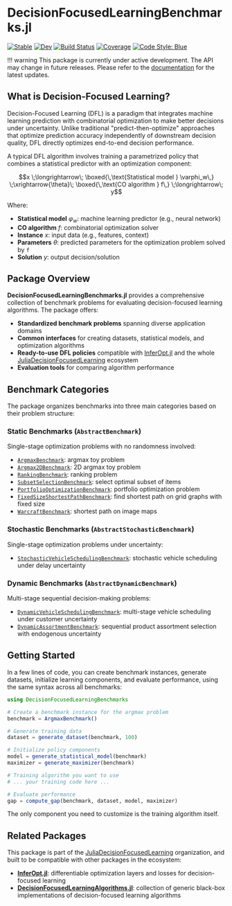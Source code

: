 # DecisionFocusedLearningBenchmarks.jl

[![Stable](https://img.shields.io/badge/docs-stable-blue.svg)](https://JuliaDecisionFocusedLearning.github.io/DecisionFocusedLearningBenchmarks.jl/stable/)
[![Dev](https://img.shields.io/badge/docs-dev-blue.svg)](https://JuliaDecisionFocusedLearning.github.io/DecisionFocusedLearningBenchmarks.jl/dev/)
[![Build Status](https://github.com/JuliaDecisionFocusedLearning/DecisionFocusedLearningBenchmarks.jl/actions/workflows/Test.yml/badge.svg?branch=main)](https://github.com/JuliaDecisionFocusedLearning/DecisionFocusedLearningBenchmarks.jl/actions/workflows/Test.yml?query=branch%3Amain)
[![Coverage](https://codecov.io/gh/JuliaDecisionFocusedLearning/DecisionFocusedLearningBenchmarks.jl/branch/main/graph/badge.svg)](https://app.codecov.io/gh/JuliaDecisionFocusedLearning/DecisionFocusedLearningBenchmarks.jl)
[![Code Style: Blue](https://img.shields.io/badge/code%20style-blue-4495d1.svg)](https://github.com/JuliaDiff/BlueStyle)

!!! warning 
    This package is currently under active development. The API may change in future releases.
    Please refer to the [documentation](https://JuliaDecisionFocusedLearning.github.io/DecisionFocusedLearningBenchmarks.jl/stable/) for the latest updates.

## What is Decision-Focused Learning?

Decision-Focused Learning (DFL) is a paradigm that integrates machine learning prediction with combinatorial optimization to make better decisions under uncertainty.
Unlike traditional "predict-then-optimize" approaches that optimize prediction accuracy independently of downstream decision quality, DFL directly optimizes end-to-end decision performance.

A typical DFL algorithm involves training a parametrized policy that combines a statistical predictor with an optimization component:

```math
x \;\longrightarrow\; \boxed{\,\text{Statistical model } \varphi_w\,} 
\;\xrightarrow{\theta}\; \boxed{\,\text{CO algorithm } f\,} 
\;\longrightarrow\; y
```

Where:
- **Statistical model** $\varphi_w$: machine learning predictor (e.g., neural network)
- **CO algorithm** $f$: combinatorial optimization solver
- **Instance** $x$: input data (e.g., features, context)
- **Parameters** $\theta$: predicted parameters for the optimization problem solved by `f`
- **Solution** $y$: output decision/solution

## Package Overview

**DecisionFocusedLearningBenchmarks.jl** provides a comprehensive collection of benchmark problems for evaluating decision-focused learning algorithms. The package offers:

- **Standardized benchmark problems** spanning diverse application domains
- **Common interfaces** for creating datasets, statistical models, and optimization algorithms
- **Ready-to-use DFL policies** compatible with [InferOpt.jl](https://github.com/JuliaDecisionFocusedLearning/InferOpt.jl) and the whole [JuliaDecisionFocusedLearning](https://github.com/JuliaDecisionFocusedLearning) ecosystem
- **Evaluation tools** for comparing algorithm performance

## Benchmark Categories

The package organizes benchmarks into three main categories based on their problem structure:

### Static Benchmarks (`AbstractBenchmark`)
Single-stage optimization problems with no randomness involved:
- [`ArgmaxBenchmark`](@ref): argmax toy problem
- [`Argmax2DBenchmark`](@ref): 2D argmax toy problem
- [`RankingBenchmark`](@ref): ranking problem
- [`SubsetSelectionBenchmark`](@ref): select optimal subset of items
- [`PortfolioOptimizationBenchmark`](@ref): portfolio optimization problem
- [`FixedSizeShortestPathBenchmark`](@ref): find shortest path on grid graphs with fixed size
- [`WarcraftBenchmark`](@ref): shortest path on image maps

### Stochastic Benchmarks (`AbstractStochasticBenchmark`)  
Single-stage optimization problems under uncertainty:
- [`StochasticVehicleSchedulingBenchmark`](@ref): stochastic vehicle scheduling under delay uncertainty

### Dynamic Benchmarks (`AbstractDynamicBenchmark`)
Multi-stage sequential decision-making problems:
- [`DynamicVehicleSchedulingBenchmark`](@ref): multi-stage vehicle scheduling under customer uncertainty
- [`DynamicAssortmentBenchmark`](@ref): sequential product assortment selection with endogenous uncertainty

## Getting Started

In a few lines of code, you can create benchmark instances, generate datasets, initialize learning components, and evaluate performance, using the same syntax across all benchmarks:

```julia
using DecisionFocusedLearningBenchmarks

# Create a benchmark instance for the argmax problem
benchmark = ArgmaxBenchmark()

# Generate training data
dataset = generate_dataset(benchmark, 100)

# Initialize policy components
model = generate_statistical_model(benchmark)
maximizer = generate_maximizer(benchmark)

# Training algorithm you want to use
# ... your training code here ...

# Evaluate performance
gap = compute_gap(benchmark, dataset, model, maximizer)
```

The only component you need to customize is the training algorithm itself.

## Related Packages

This package is part of the [JuliaDecisionFocusedLearning](https://github.com/JuliaDecisionFocusedLearning) organization, and built to be compatible with other packages in the ecosystem:
- **[InferOpt.jl](https://github.com/JuliaDecisionFocusedLearning/InferOpt.jl)**: differentiable optimization layers and losses for decision-focused learning
- **[DecisionFocusedLearningAlgorithms.jl](https://github.com/JuliaDecisionFocusedLearning/DecisionFocusedLearningAlgorithms.jl)**: collection of generic black-box implementations of decision-focused learning algorithms
